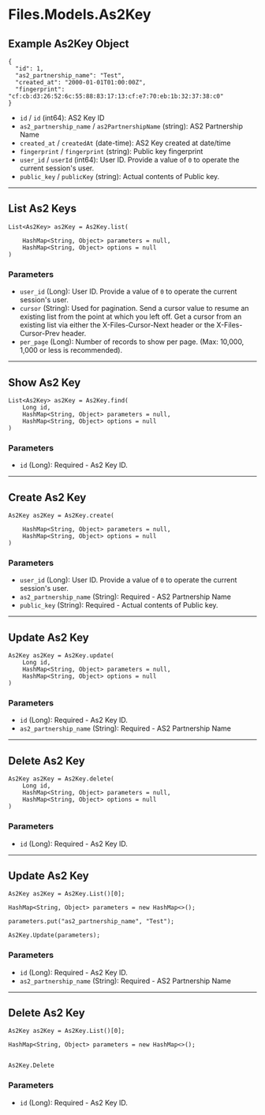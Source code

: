 # Files.Models.As2Key

## Example As2Key Object

```
{
  "id": 1,
  "as2_partnership_name": "Test",
  "created_at": "2000-01-01T01:00:00Z",
  "fingerprint": "cf:cb:d3:26:52:6c:55:88:83:17:13:cf:e7:70:eb:1b:32:37:38:c0"
}
```

* `id` / `id`  (int64): AS2 Key ID
* `as2_partnership_name` / `as2PartnershipName`  (string): AS2 Partnership Name
* `created_at` / `createdAt`  (date-time): AS2 Key created at date/time
* `fingerprint` / `fingerprint`  (string): Public key fingerprint
* `user_id` / `userId`  (int64): User ID.  Provide a value of `0` to operate the current session's user.
* `public_key` / `publicKey`  (string): Actual contents of Public key.


---

## List As2 Keys

```
List<As2Key> as2Key = As2Key.list(
    
    HashMap<String, Object> parameters = null,
    HashMap<String, Object> options = null
)
```

### Parameters

* `user_id` (Long): User ID.  Provide a value of `0` to operate the current session's user.
* `cursor` (String): Used for pagination.  Send a cursor value to resume an existing list from the point at which you left off.  Get a cursor from an existing list via either the X-Files-Cursor-Next header or the X-Files-Cursor-Prev header.
* `per_page` (Long): Number of records to show per page.  (Max: 10,000, 1,000 or less is recommended).


---

## Show As2 Key

```
List<As2Key> as2Key = As2Key.find(
    Long id, 
    HashMap<String, Object> parameters = null,
    HashMap<String, Object> options = null
)
```

### Parameters

* `id` (Long): Required - As2 Key ID.


---

## Create As2 Key

```
As2Key as2Key = As2Key.create(
    
    HashMap<String, Object> parameters = null,
    HashMap<String, Object> options = null
)
```

### Parameters

* `user_id` (Long): User ID.  Provide a value of `0` to operate the current session's user.
* `as2_partnership_name` (String): Required - AS2 Partnership Name
* `public_key` (String): Required - Actual contents of Public key.


---

## Update As2 Key

```
As2Key as2Key = As2Key.update(
    Long id, 
    HashMap<String, Object> parameters = null,
    HashMap<String, Object> options = null
)
```

### Parameters

* `id` (Long): Required - As2 Key ID.
* `as2_partnership_name` (String): Required - AS2 Partnership Name


---

## Delete As2 Key

```
As2Key as2Key = As2Key.delete(
    Long id, 
    HashMap<String, Object> parameters = null,
    HashMap<String, Object> options = null
)
```

### Parameters

* `id` (Long): Required - As2 Key ID.


---

## Update As2 Key

```
As2Key as2Key = As2Key.List()[0];

HashMap<String, Object> parameters = new HashMap<>();

parameters.put("as2_partnership_name", "Test");

As2Key.Update(parameters);
```

### Parameters

* `id` (Long): Required - As2 Key ID.
* `as2_partnership_name` (String): Required - AS2 Partnership Name


---

## Delete As2 Key

```
As2Key as2Key = As2Key.List()[0];

HashMap<String, Object> parameters = new HashMap<>();


As2Key.Delete
```

### Parameters

* `id` (Long): Required - As2 Key ID.
